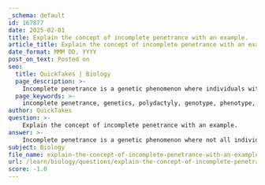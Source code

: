 ```yaml
---
_schema: default
id: 167877
date: 2025-02-01
title: Explain the concept of incomplete penetrance with an example.
article_title: Explain the concept of incomplete penetrance with an example.
date_format: MMM DD, YYYY
post_on_text: Posted on
seo:
  title: QuickTakes | Biology
  page_description: >-
    Incomplete penetrance is a genetic phenomenon where individuals with a specific genotype do not exhibit the expected phenotype, as seen in polydactyly.
  page_keywords: >-
    incomplete penetrance, genetics, polydactyly, genotype, phenotype, dominant allele, genetic counseling, inheritance patterns, variable expressivity
author: QuickTakes
question: >-
    Explain the concept of incomplete penetrance with an example.
answer: >-
    Incomplete penetrance is a genetic phenomenon where not all individuals with a specific genotype express the expected phenotype. This means that some individuals may carry a dominant allele but do not exhibit the associated trait. \n\nFor example, consider the condition of polydactyly, which is characterized by the presence of extra fingers or toes. The allele responsible for polydactyly is dominant, meaning that an individual only needs one copy of the allele to potentially express the trait. However, in a family where this dominant allele is present, it is possible that not all individuals who inherit the allele will show the physical manifestation of extra digits. This situation illustrates incomplete penetrance, as the genotype (presence of the dominant allele) does not guarantee the phenotype (expression of polydactyly).\n\nThe concept of incomplete penetrance is significant in genetics because it complicates predictions about inheritance patterns and the likelihood of traits appearing in offspring. For instance, if a family has a history of polydactyly, genetic counseling may be challenging, as the actual risk of the trait manifesting in future generations can be uncertain. Environmental factors, interactions with other genes, and variable expressivity can all influence whether the phenotype is expressed, further complicating the relationship between genotype and phenotype.\n\nIn summary, incomplete penetrance highlights the complexity of genetic expression and the need for careful consideration of various factors when analyzing inheritance patterns and making predictions about phenotypic outcomes in populations.
subject: Biology
file_name: explain-the-concept-of-incomplete-penetrance-with-an-example.md
url: /learn/biology/questions/explain-the-concept-of-incomplete-penetrance-with-an-example
score: -1.0
---
```


&nbsp;